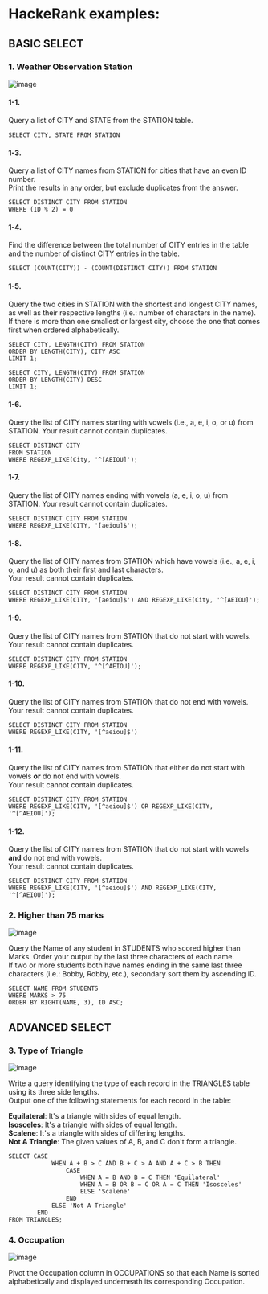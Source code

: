 # HackeRank examples:

## BASIC SELECT
### 1. Weather Observation Station
![image](https://user-images.githubusercontent.com/56160038/152649099-22f8dc08-f73f-48e7-a388-2ec7af1ce4a8.png)

#### 1-1.
Query a list of CITY and STATE from the STATION table.
```MYSQL
SELECT CITY, STATE FROM STATION
```

#### 1-3.
Query a list of CITY names from STATION for cities that have an even ID number.     
Print the results in any order, but exclude duplicates from the answer.
```MYSQL
SELECT DISTINCT CITY FROM STATION
WHERE (ID % 2) = 0
```

#### 1-4. 
Find the difference between the total number of CITY entries in the table and the number of distinct CITY entries in the table.
```MYSQL
SELECT (COUNT(CITY)) - (COUNT(DISTINCT CITY)) FROM STATION
```

#### 1-5. 
Query the two cities in STATION with the shortest and longest CITY names, as well as their respective lengths (i.e.: number of characters in the name).    
If there is more than one smallest or largest city, choose the one that comes first when ordered alphabetically.
```MYSQL
SELECT CITY, LENGTH(CITY) FROM STATION
ORDER BY LENGTH(CITY), CITY ASC
LIMIT 1;

SELECT CITY, LENGTH(CITY) FROM STATION 
ORDER BY LENGTH(CITY) DESC
LIMIT 1;
```

#### 1-6. 
Query the list of CITY names starting with vowels (i.e., a, e, i, o, or u) from STATION. Your result cannot contain duplicates.
```MYSOL
SELECT DISTINCT CITY
FROM STATION
WHERE REGEXP_LIKE(City, '^[AEIOU]');
```


#### 1-7. 
Query the list of CITY names ending with vowels (a, e, i, o, u) from STATION. Your result cannot contain duplicates.
```mysql
SELECT DISTINCT CITY FROM STATION 
WHERE REGEXP_LIKE(CITY, '[aeiou]$');
```

#### 1-8.
Query the list of CITY names from STATION which have vowels (i.e., a, e, i, o, and u) as both their first and last characters.    
Your result cannot contain duplicates.
```MYSQL
SELECT DISTINCT CITY FROM STATION 
WHERE REGEXP_LIKE(CITY, '[aeiou]$') AND REGEXP_LIKE(City, '^[AEIOU]');
```

#### 1-9. 
Query the list of CITY names from STATION that do not start with vowels. Your result cannot contain duplicates.
```MYSQL
SELECT DISTINCT CITY FROM STATION 
WHERE REGEXP_LIKE(CITY, '^[^AEIOU]');
```
#### 1-10.
Query the list of CITY names from STATION that do not end with vowels. Your result cannot contain duplicates.
```MYSQL
SELECT DISTINCT CITY FROM STATION 
WHERE REGEXP_LIKE(CITY, '[^aeiou]$')
```

#### 1-11. 
Query the list of CITY names from STATION that either do not start with vowels **or** do not end with vowels.    
Your result cannot contain duplicates.
```MYSQL
SELECT DISTINCT CITY FROM STATION 
WHERE REGEXP_LIKE(CITY, '[^aeiou]$') OR REGEXP_LIKE(CITY, '^[^AEIOU]');
```

#### 1-12.
Query the list of CITY names from STATION that do not start with vowels **and** do not end with vowels.    
Your result cannot contain duplicates.
```MYSQL
SELECT DISTINCT CITY FROM STATION
WHERE REGEXP_LIKE(CITY, '[^aeiou]$') AND REGEXP_LIKE(CITY, '^[^AEIOU]');
```

### 2. Higher than 75 marks
![image](https://user-images.githubusercontent.com/56160038/152651751-2cef5342-021a-44d8-a047-852539572233.png)

Query the Name of any student in STUDENTS who scored higher than  Marks. Order your output by the last three characters of each name.    
If two or more students both have names ending in the same last three characters (i.e.: Bobby, Robby, etc.), secondary sort them by ascending ID.

```MYSQL
SELECT NAME FROM STUDENTS
WHERE MARKS > 75
ORDER BY RIGHT(NAME, 3), ID ASC;
```

## ADVANCED SELECT

### 3. Type of Triangle
![image](https://user-images.githubusercontent.com/56160038/152652862-09355e35-6dc2-4544-8c16-cff1ca4568ee.png)

Write a query identifying the type of each record in the TRIANGLES table using its three side lengths.   
Output one of the following statements for each record in the table:

**Equilateral**: It's a triangle with  sides of equal length.    
**Isosceles**: It's a triangle with  sides of equal length.    
**Scalene**: It's a triangle with  sides of differing lengths.    
**Not A Triangle**: The given values of A, B, and C don't form a triangle.    
```MYSQL 
SELECT CASE             
            WHEN A + B > C AND B + C > A AND A + C > B THEN
                CASE 
                    WHEN A = B AND B = C THEN 'Equilateral'
                    WHEN A = B OR B = C OR A = C THEN 'Isosceles'
                    ELSE 'Scalene'
                END
            ELSE 'Not A Triangle'
        END
FROM TRIANGLES;
```


### 4. Occupation 
![image](https://user-images.githubusercontent.com/56160038/154362598-0c81cd70-8f3b-4916-a8d3-aab8ac542954.png)

Pivot the Occupation column in OCCUPATIONS so that each Name is sorted alphabetically and displayed underneath its corresponding Occupation.    

